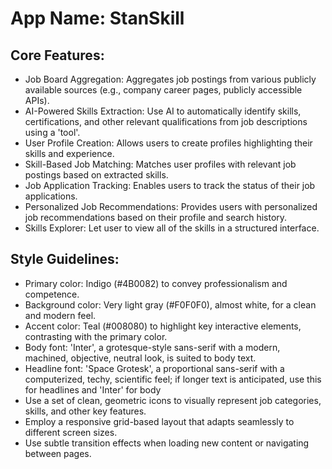 # **App Name**: StanSkill

## Core Features:

- Job Board Aggregation: Aggregates job postings from various publicly available sources (e.g., company career pages, publicly accessible APIs).
- AI-Powered Skills Extraction: Use AI to automatically identify skills, certifications, and other relevant qualifications from job descriptions using a 'tool'.
- User Profile Creation: Allows users to create profiles highlighting their skills and experience.
- Skill-Based Job Matching: Matches user profiles with relevant job postings based on extracted skills.
- Job Application Tracking: Enables users to track the status of their job applications.
- Personalized Job Recommendations: Provides users with personalized job recommendations based on their profile and search history.
- Skills Explorer: Let user to view all of the skills in a structured interface.

## Style Guidelines:

- Primary color: Indigo (#4B0082) to convey professionalism and competence.
- Background color: Very light gray (#F0F0F0), almost white, for a clean and modern feel.
- Accent color: Teal (#008080) to highlight key interactive elements, contrasting with the primary color.
- Body font: 'Inter', a grotesque-style sans-serif with a modern, machined, objective, neutral look, is suited to body text.
- Headline font: 'Space Grotesk', a proportional sans-serif with a computerized, techy, scientific feel; if longer text is anticipated, use this for headlines and 'Inter' for body
- Use a set of clean, geometric icons to visually represent job categories, skills, and other key features.
- Employ a responsive grid-based layout that adapts seamlessly to different screen sizes.
- Use subtle transition effects when loading new content or navigating between pages.